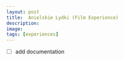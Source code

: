 ```yaml
---
layout: post
title:  Anielskie Lydki (Film Experience)
description: 
image:
tags: [experiences]
---
```


- [ ] add documentation